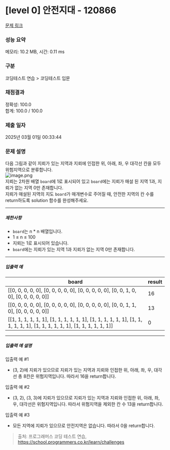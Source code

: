 # [level 0] 안전지대 - 120866 

[문제 링크](https://school.programmers.co.kr/learn/courses/30/lessons/120866) 

### 성능 요약

메모리: 10.2 MB, 시간: 0.11 ms

### 구분

코딩테스트 연습 > 코딩테스트 입문

### 채점결과

정확성: 100.0<br/>합계: 100.0 / 100.0

### 제출 일자

2025년 03월 01일 00:33:44

### 문제 설명

<p>다음 그림과 같이 지뢰가 있는 지역과 지뢰에 인접한 위, 아래, 좌, 우 대각선 칸을 모두 위험지역으로 분류합니다.<br>
<img src="https://grepp-programmers.s3.ap-northeast-2.amazonaws.com/files/production/124a2c93-da99-4643-96a8-292bb871f553/image.png" title="" alt="image.png"><br>
지뢰는 2차원 배열 <code>board</code>에 1로 표시되어 있고 <code>board</code>에는 지뢰가 매설 된 지역 1과, 지뢰가 없는 지역 0만 존재합니다.<br>
지뢰가 매설된 지역의 지도 <code>board</code>가&nbsp;매개변수로 주어질 때, 안전한 지역의 칸 수를 return하도록 solution 함수를 완성해주세요.</p>

<hr>

<h5>제한사항</h5>

<ul>
<li><code>board</code>는 n * n 배열입니다.</li>
<li>1 ≤ n ≤ 100</li>
<li>지뢰는 1로 표시되어 있습니다.</li>
<li><code>board</code>에는 지뢰가 있는 지역 1과 지뢰가 없는 지역 0만 존재합니다.</li>
</ul>

<hr>

<h5>입출력 예</h5>
<table class="table">
        <thead><tr>
<th>board</th>
<th>result</th>
</tr>
</thead>
        <tbody><tr>
<td>[[0, 0, 0, 0, 0], [0, 0, 0, 0, 0], [0, 0, 0, 0, 0], [0, 0, 1, 0, 0], [0, 0, 0, 0, 0]]</td>
<td>16</td>
</tr>
<tr>
<td>[[0, 0, 0, 0, 0], [0, 0, 0, 0, 0], [0, 0, 0, 0, 0], [0, 0, 1, 1, 0], [0, 0, 0, 0, 0]]</td>
<td>13</td>
</tr>
<tr>
<td>[[1, 1, 1, 1, 1, 1], [1, 1, 1, 1, 1, 1], [1, 1, 1, 1, 1, 1], [1, 1, 1, 1, 1, 1], [1, 1, 1, 1, 1, 1], [1, 1, 1, 1, 1, 1]]</td>
<td>0</td>
</tr>
</tbody>
      </table>
<hr>

<h5>입출력 예 설명</h5>

<p>입출력 예 #1</p>

<ul>
<li>(3, 2)에 지뢰가 있으므로 지뢰가 있는 지역과 지뢰와 인접한 위, 아래, 좌, 우, 대각선 총 8칸은 위험지역입니다. 따라서 16을 return합니다.</li>
</ul>

<p>입출력 예 #2</p>

<ul>
<li>(3, 2), (3, 3)에 지뢰가 있으므로 지뢰가 있는 지역과 지뢰와 인접한 위, 아래, 좌, 우, 대각선은 위험지역입니다. 따라서 위험지역을 제외한 칸 수 13을 return합니다.</li>
</ul>

<p>입출력 예 #3</p>

<ul>
<li>모든 지역에 지뢰가 있으므로 안전지역은 없습니다. 따라서 0을 return합니다.</li>
</ul>


> 출처: 프로그래머스 코딩 테스트 연습, https://school.programmers.co.kr/learn/challenges